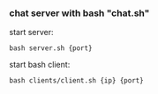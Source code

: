 ### chat server with bash "chat.sh"

start server:
```
bash server.sh {port}
```

start bash client:
```
bash clients/client.sh {ip} {port}
```